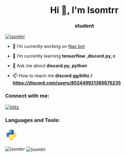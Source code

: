 <h1 align="center">Hi 👋, I'm Isomtrr</h1>
<h3 align="center">student</h3>

<p align="left"> <a href="https://github.com/ryo-ma/github-profile-trophy"><img src="https://github-profile-trophy.vercel.app/?username=isomtrr" alt="isomtrr" /></a> </p>

- 🔭 I’m currently working on [Nao bot](https://github.com/Isomtrr/Nao-public)

- 🌱 I’m currently learning **tensorflow ,discord.py, c**

- 💬 Ask me about **discord.py, python**

- 📫 How to reach me **discord.gg/blitz / https://discord.com/users/852449921386676235**

<h3 align="left">Connect with me:</h3>
<p align="left">
<a href="https://discord.gg/blitz" target="blank"><img align="center" src="https://raw.githubusercontent.com/rahuldkjain/github-profile-readme-generator/master/src/images/icons/Social/discord.svg" alt="blitz" height="30" width="40" /></a>
</p>

<h3 align="left">Languages and Tools:</h3>
<p align="left"> <a href="https://www.python.org" target="_blank" rel="noreferrer"> <img src="https://raw.githubusercontent.com/devicons/devicon/master/icons/python/python-original.svg" alt="python" width="40" height="40"/> </a> </p>

<p><img align="left" src="https://github-readme-stats.vercel.app/api/top-langs?username=isomtrr&show_icons=true&locale=en&layout=compact" alt="isomtrr" /></p>

<p>&nbsp;<img align="center" src="https://github-readme-stats.vercel.app/api?username=isomtrr&show_icons=true&locale=en" alt="isomtrr" /></p>

<!---
Isomtrr/Isomtrr is a ✨ special ✨ repository because its `README.md` (this file) appears on your GitHub profile.
You can click the Preview link to take a look at your changes.
--->
